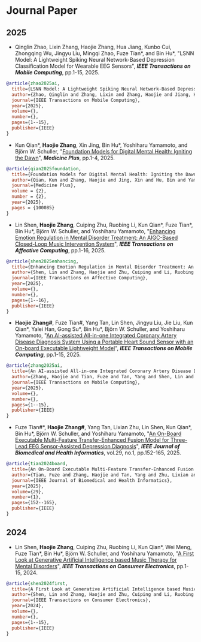 # Journal Paper
## 2025
* Qinglin Zhao, Lixin Zhang, Haojie Zhang, Hua Jiang, Kunbo Cui, Zhongqing Wu, Jingyu Liu, Mingqi Zhao, Fuze Tian\*, and Bin Hu\*, 
"LSNN Model: A Lightweight Spiking Neural Network-Based Depression Classification Model for Wearable EEG Sensors",
**_IEEE Transactions on Mobile Computing_**, pp.1-15, 2025.

```bibtex
@article{zhao2025ai,
  title={LSNN Model: A Lightweight Spiking Neural Network-Based Depression Classification Model for Wearable EEG Sensors},
  author={Zhao, Qinglin and Zhang, Lixin and Zhang, Haojie and Jiang, Hua and Cui, Kunbo and Wu, Zhongqing and Liu, Jingyu and Zhao, Mingqi and Tian, Fuze and Hu, Bin},
  journal={IEEE Transactions on Mobile Computing},
  year={2025},
  volume={},
  number={},
  pages={1--15},
  publisher={IEEE}
}
```

* Kun Qian\*, **Haojie Zhang**, Xin Jing, Bin Hu\*, Yoshiharu Yamamoto, and Björn W. Schuller, 
"[Foundation Models for Digital Mental Health: Igniting the Dawn](https://www.sciencedirect.com/science/article/pii/S2950347725000167)",
**_Medicine Plus_**, pp.1-4, 2025.

```bibtex
@article{qian2025foundation,
  title={Foundation Models for Digital Mental Health: Igniting the Dawn},
  author={Qian, Kun and Zhang, Haojie and Jing, Xin and Hu, Bin and Yamamoto, Yoshiharu and Schuller, Bj{\"o}rn W},
  journal={Medicine Plus},
  volume = {2},
  number = {2},
  year={2025},
  pages = {100085}
}
```

* Lin Shen, **Haojie Zhang**, Cuiping Zhu, Ruobing Li, Kun Qian\*, Fuze Tian\*, Bin Hu\*, Björn W. Schuller, and Yoshiharu Yamamoto, 
"[Enhancing Emotion Regulation in Mental Disorder Treatment: An AIGC-Based Closed-Loop Music Intervention System](https://ieeexplore.ieee.org/document/10949681)", 
**_IEEE Transactions on Affective Computing_**, pp.1-16, 2025.

```bibtex
@article{shen2025enhancing,
  title={Enhancing Emotion Regulation in Mental Disorder Treatment: An AIGC-based Closed-Loop Music Intervention System},
  author={Shen, Lin and Zhang, Haojie and Zhu, Cuiping and Li, Ruobing and Qian, Kun and Tian, Fuze and Hu, Bin and Schuller, Bj{\"o}rn W and Yamamoto, Yoshiharu},
  journal={IEEE Transactions on Affective Computing},
  year={2025},
  volume={},
  number={},
  pages={1--16},
  publisher={IEEE}
}
```

* **Haojie Zhang\#**, Fuze Tian\#, Yang Tan, Lin Shen, Jingyu Liu, Jie Liu, Kun Qian\*, Yalei Han, Gong Su\*, Bin Hu\*, Björn W. Schuller, and Yoshiharu Yamamoto, 
"[An AI-assisted All-in-one Integrated Coronary Artery Disease Diagnosis System Using a Portable Heart Sound Sensor with an On-board Executable Lightweight Model](https://ieeexplore.ieee.org/document/10909628)", 
**_IEEE Transactions on Mobile Computing_**, pp.1-15, 2025.

```bibtex
@article{zhang2025ai,
  title={An AI-assisted All-in-one Integrated Coronary Artery Disease Diagnosis System Using a Portable Heart Sound Sensor with an On-board Executable Lightweight Model},
  author={Zhang, Haojie and Tian, Fuze and Tan, Yang and Shen, Lin and Liu, Jingyu and Liu, Jie and Qian, Kun and Han, Yalei and Su, Gong and Hu, Bin and Schuller, Bj{\"o}rn W and Yamamoto, Yoshiharu},
  journal={IEEE Transactions on Mobile Computing},
  year={2025},
  volume={},
  number={},
  pages={1--15},
  publisher={IEEE}
}
```

* Fuze Tian\#\*, **Haojie Zhang\#**, Yang Tan, Lixian Zhu, Lin Shen, Kun Qian\*, Bin Hu\*, Björn W. Schuller, and Yoshiharu Yamamoto, 
"[An On-Board Executable Multi-Feature Transfer-Enhanced Fusion Model for Three-Lead EEG Sensor-Assisted Depression Diagnosis](https://ieeexplore.ieee.org/document/10736629)", 
**_IEEE Journal of Biomedical and Health Informatics_**, vol.29, no.1, pp.152-165, 2025.

```bibtex
@article{tian2024board,
  title={An On-Board Executable Multi-Feature Transfer-Enhanced Fusion Model for Three-Lead EEG Sensor-Assisted Depression Diagnosis},
  author={Tian, Fuze and Zhang, Haojie and Tan, Yang and Zhu, Lixian and Shen, Lin and Qian, Kun and Hu, Bin and Schuller, Bj{\"o}rn W and Yamamoto, Yoshiharu},
  journal={IEEE Journal of Biomedical and Health Informatics}, 
  year={2025},
  volume={29},
  number={1},
  pages={152--165},
  publisher={IEEE}
}
```

## 2024

* Lin Shen, **Haojie Zhang**, Cuiping Zhu, Ruobing Li, Kun Qian\*, Wei Meng, Fuze Tian\*, Bin Hu\*, Björn W. Schuller, and Yoshiharu Yamamoto, 
  "[A First Look at Generative Artificial Intelligence based Music Therapy for Mental Disorders](https://ieeexplore.ieee.org/document/10787256)", 
  **_IEEE Transactions on Consumer Electronics_**, pp.1-15, 2024.

```bibtex
@article{shen2024first,
  title={A First Look at Generative Artificial Intelligence based Music Therapy for Mental Disorders},
  author={Shen, Lin and Zhang, Haojie and Zhu, Cuiping and Li, Ruobing and Qian, Kun and Meng, Wei and Tian, Fuze and Hu, Bin and Schuller, Bj{\"o}rn W and Yamamoto, Yoshiharu},
  journal={IEEE Transactions on Consumer Electronics}, 
  year={2024},
  volume={},
  number={},
  pages={1--15},
  publisher={IEEE}
}
```